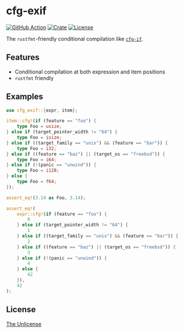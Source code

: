 # cfg-exif

[![GitHub Action](https://img.shields.io/github/actions/workflow/status/raviqqe/cfg-exif/test.yaml?branch=main&style=flat-square)](https://github.com/raviqqe/cfg-exif/actions)
[![Crate](https://img.shields.io/crates/v/cfg-exif.svg?style=flat-square)](https://crates.io/crates/cfg-exif)
[![License](https://img.shields.io/github/license/raviqqe/cfg-exif.svg?style=flat-square)](UNLICENSE)

The `rustfmt`-friendly conditional compilation like [`cfg-if`](https://github.com/rust-lang/cfg-if).

## Features

- Conditional compilation at both expression and item positions
- `rustfmt` friendly

## Examples

```rust
use cfg_exif::{expr, item};

item::cfg!(if (feature == "foo") {
    type Foo = usize;
} else if (target_pointer_width != "64") {
    type Foo = isize;
} else if ((target_family == "unix") && (feature == "bar")) {
    type Foo = i32;
} else if ((feature == "baz") || (target_os == "freebsd")) {
    type Foo = i64;
} else if (!(panic == "unwind")) {
    type Foo = i128;
} else {
    type Foo = f64;
});

assert_eq!(3.14 as Foo, 3.14);

assert_eq!(
    expr::cfg!(if (feature == "foo") {
        0
    } else if (target_pointer_width != "64") {
        1
    } else if ((target_family == "unix") && (feature == "bar")) {
        2
    } else if ((feature == "baz") || (target_os == "freebsd")) {
        3
    } else if (!(panic == "unwind")) {
        4
    } else {
        42
    }),
    42
);
```

## License

[The Unlicense](UNLICENSE)
